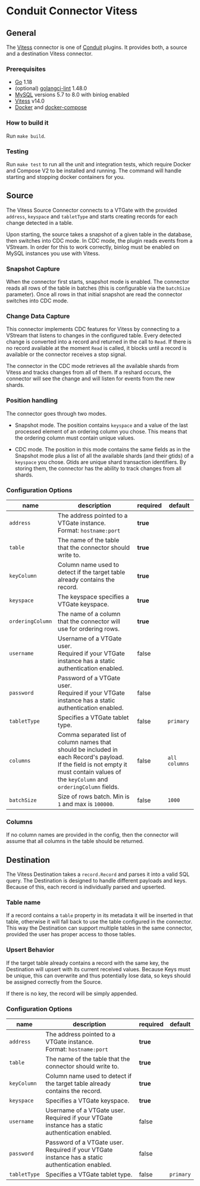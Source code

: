 # Conduit Connector Vitess

## General

The [Vitess](https://vitess.io/) connector is one of [Conduit](https://github.com/ConduitIO/conduit) plugins. It provides both, a source and a destination Vitess connector.

### Prerequisites

- [Go](https://go.dev/) 1.18
- (optional) [golangci-lint](https://github.com/golangci/golangci-lint) 1.48.0
- [MySQL](https://www.mysql.com/) versions 5.7 to 8.0 with binlog enabled
- [Vitess](https://vitess.io/docs/14.0/get-started/) v14.0
- [Docker](https://www.docker.com/) and [docker-compose](https://docs.docker.com/compose/)

### How to build it

Run `make build`.

### Testing

Run `make test` to run all the unit and integration tests, which require Docker and Compose V2 to be installed and running. The command will handle starting and stopping docker containers for you.

## Source

The Vitess Source Connector connects to a VTGate with the provided `address`, `keyspace` and `tabletType` and starts creating records for each change detected in a table.

Upon starting, the source takes a snapshot of a given table in the database, then switches into CDC mode. In CDC mode, the plugin reads events from a VStream. In order for this to work correctly, binlog must be enabled on MySQL instances you use with Vitess.

### Snapshot Capture

When the connector first starts, snapshot mode is enabled. The connector reads all rows of the table in batches (this is configurable via the `batchSize` parameter). Once all rows in that initial snapshot are read the connector switches into CDC mode.

### Change Data Capture

This connector implements CDC features for Vitess by connecting to a VStream that listens to changes in the configured table. Every detected change is converted into a record and returned in the call to `Read`. If there is no record available at the moment `Read` is called, it blocks until a record is available or the connector receives a stop signal.

The connector in the CDC mode retrieves all the available shards from Vitess and tracks changes from all of them. If a reshard occurs, the connector will see the change and will listen for events from the new shards.

### Position handling

The connector goes through two modes.

- Snapshot mode. The position contains `keyspace` and a value of the last processed element of an ordering column you chose. This means that the ordering column must contain unique values.

- CDC mode. The position in this mode contains the same fields as in the Snapshot mode plus a list of all the available shards (and their gtids) of a `keyspace` you chose. Gtids are unique shard transaction identifiers. By storing them, the connector has the ability to track changes from all shards.

### Configuration Options

| name             | description                                                                                                                                                                                  | required | default       |
| ---------------- | -------------------------------------------------------------------------------------------------------------------------------------------------------------------------------------------- | -------- | ------------- |
| `address`        | The address pointed to a VTGate instance.<br />Format: `hostname:port`                                                                                                                       | **true** |               |
| `table`          | The name of the table that the connector should write to.                                                                                                                                    | **true** |               |
| `keyColumn`      | Column name used to detect if the target table already contains the record.                                                                                                                  | **true** |               |
| `keyspace`       | The keyspace specifies a VTGate keyspace.                                                                                                                                                    | **true** |               |
| `orderingColumn` | The name of a column that the connector will use for ordering rows.                                                                                                                          | **true** |               |
| `username`       | Username of a VTGate user.<br />Required if your VTGate instance has a static authentication enabled.                                                                                        | false    |               |
| `password`       | Password of a VTGate user.<br />Required if your VTGate instance has a static authentication enabled.                                                                                        | false    |               |
| `tabletType`     | Specifies a VTGate tablet type.                                                                                                                                                              | false    | `primary`     |
| `columns`        | Comma separated list of column names that should be included in each Record's payload.<br />If the field is not empty it must contain values of the `keyColumn` and `orderingColumn` fields. | false    | `all columns` |
| `batchSize`      | Size of rows batch. Min is `1` and max is `100000`.                                                                                                                                          | false    | `1000`        |

### Columns

If no column names are provided in the config, then the connector will assume that all columns in the table should be returned.

## Destination

The Vitess Destination takes a `record.Record` and parses it into a valid SQL query. The Destination is designed to handle different payloads and keys. Because of this, each record is individually parsed and upserted.

### Table name

If a record contains a `table` property in its metadata it will be inserted in that table, otherwise it will fall back
to use the table configured in the connector. This way the Destination can support multiple tables in the same
connector, provided the user has proper access to those tables.

### Upsert Behavior

If the target table already contains a record with the same key, the Destination will upsert with its current received
values. Because Keys must be unique, this can overwrite and thus potentially lose data, so keys should be assigned
correctly from the Source.

If there is no key, the record will be simply appended.

### Configuration Options

| name         | description                                                                                           | required | default   |
| ------------ | ----------------------------------------------------------------------------------------------------- | -------- | --------- |
| `address`    | The address pointed to a VTGate instance.<br />Format: `hostname:port`                                | **true** |           |
| `table`      | The name of the table that the connector should write to.                                             | **true** |           |
| `keyColumn`  | Column name used to detect if the target table already contains the record.                           | **true** |           |
| `keyspace`   | Specifies a VTGate keyspace.                                                                          | **true** |           |
| `username`   | Username of a VTGate user.<br />Required if your VTGate instance has a static authentication enabled. | false    |           |
| `password`   | Password of a VTGate user.<br />Required if your VTGate instance has a static authentication enabled. | false    |           |
| `tabletType` | Specifies a VTGate tablet type.                                                                       | false    | `primary` |
